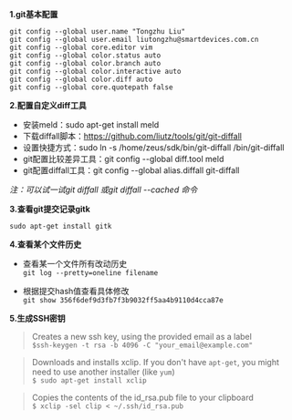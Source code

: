 **1.git基本配置**

    git config --global user.name "Tongzhu Liu"
    git config --global user.email liutongzhu@smartdevices.com.cn
    git config --global core.editor vim
    git config --global color.status auto
    git config --global color.branch auto
    git config --global color.interactive auto
    git config --global color.diff auto
    git config --global core.quotepath false

**2.配置自定义diff工具**
- 安装meld：sudo apt-get install meld
- 下载diffall脚本：https://github.com/liutz/tools/git/git-diffall
- 设置快捷方式：sudo ln -s /home/zeus/sdk/bin/git-diffall /bin/git-diffall
- git配置比较差异工具：git config --global diff.tool meld
- git配置diffall工具：git config --global alias.diffall git-diffall

*注：可以试一试git diffall 或git diffall --cached 命令*

**3.查看git提交记录gitk**
 
`sudo apt-get install gitk`

**4.查看某个文件历史**
- 查看某一个文件所有改动历史  
 `git log --pretty=oneline filename`

- 根据提交hash值查看具体修改  
 `git show 356f6def9d3fb7f3b9032ff5aa4b9110d4cca87e`

**5.生成SSH密钥**

 >Creates a new ssh key, using the provided email as a label  
 `$ssh-keygen -t rsa -b 4096 -C "your_email@example.com"`

 >Downloads and installs xclip. If you don't have `apt-get`, you might need to use another installer (like `yum`)    
 `$ sudo apt-get install xclip `
 
 >Copies the contents of the id_rsa.pub file to your clipboard   
 `$ xclip -sel clip < ~/.ssh/id_rsa.pub `



